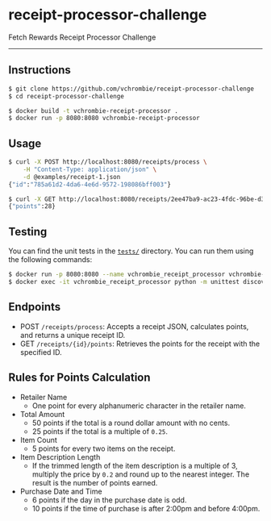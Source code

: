 # receipt-processor-challenge

Fetch Rewards Receipt Processor Challenge

---

## Instructions

```bash
$ git clone https://github.com/vchrombie/receipt-processor-challenge
$ cd receipt-processor-challenge

$ docker build -t vchrombie-receipt-processor .
$ docker run -p 8080:8080 vchrombie-receipt-processor
```

## Usage

```bash
$ curl -X POST http://localhost:8080/receipts/process \
    -H "Content-Type: application/json" \
    -d @examples/receipt-1.json
{"id":"785a61d2-4da6-4e6d-9572-198086bff003"}

$ curl -X GET http://localhost:8080/receipts/2ee47ba9-ac23-4fdc-96be-d3d8ea968899/points
{"points":28}
```

## Testing

You can find the unit tests in the [`tests/`](/tests/) directory. You can run
them using the following commands:

```bash
$ docker run -p 8080:8080 --name vchrombie_receipt_processor vchrombie-receipt-processor
$ docker exec -it vchrombie_receipt_processor python -m unittest discover -s tests
```

## Endpoints

- POST `/receipts/process`: Accepts a receipt JSON, calculates points, and
  returns a unique receipt ID.
- GET `/receipts/{id}/points`: Retrieves the points for the receipt with the
  specified ID.

## Rules for Points Calculation

- Retailer Name
  - One point for every alphanumeric character in the retailer name.
- Total Amount
  - 50 points if the total is a round dollar amount with no cents.
  - 25 points if the total is a multiple of `0.25`.
- Item Count
  - 5 points for every two items on the receipt.
- Item Description Length
  - If the trimmed length of the item description is a multiple of 3, multiply
    the price by `0.2` and round up to the nearest integer. The result is the
    number of points earned.
- Purchase Date and Time
  - 6 points if the day in the purchase date is odd.
  - 10 points if the time of purchase is after 2:00pm and before 4:00pm.
